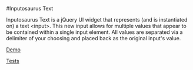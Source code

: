 #Inputosaurus Text

Inputosaurus Text is a jQuery UI widget that represents (and is instantiated on) a text &lt;input&gt;. This new input allows for multiple values that appear to be contained within a single input element. All values are separated via a delimiter of your choosing and placed back as the original input's value.

[Demo](http://sproutsocial.github.com/inputosaurus-text/)

[Tests](http://sproutsocial.github.com/inputosaurus-text/tests/)
